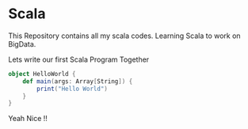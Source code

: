 # Scala
This Repository contains all my scala codes. Learning Scala to work on BigData. 

Lets write our first Scala Program Together

```scala
object HelloWorld {
    def main(args: Array[String]) {
        print("Hello World")
    }
}
```
Yeah Nice !! 